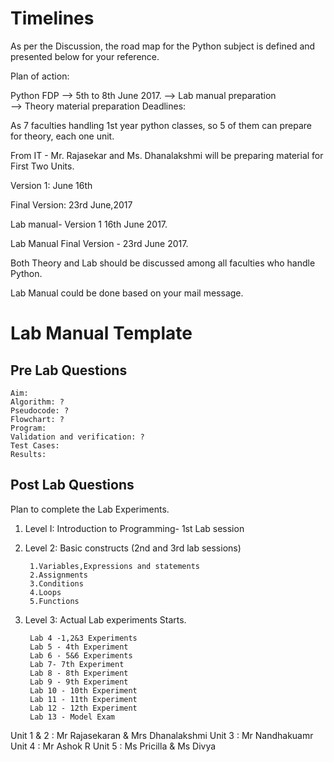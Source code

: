 # Timelines 

As per the Discussion, the road map for the Python subject is defined and presented below for your reference.

Plan of action:

Python FDP          --> 5th  to 8th June 2017.
                              --> Lab manual preparation  
                              --> Theory material preparation
Deadlines:

  As 7 faculties handling 1st year python classes, so 5 of them can prepare for theory, each one unit.

  From IT - Mr. Rajasekar  and Ms. Dhanalakshmi will be preparing material for First Two Units.
  

  Version 1: June 16th 

  Final Version: 23rd June,2017

  Lab manual- Version 1   16th June 2017.

  Lab Manual Final Version - 23rd June 2017.

  Both Theory and Lab should be discussed among all faculties who handle Python.

  Lab Manual could be done based on your mail message.

# Lab Manual Template

## Pre Lab Questions
	
	Aim: 
	Algorithm: ?
	Pseudocode: ?
	Flowchart: ?
	Program: 
	Validation and verification: ?
	Test Cases:
	Results:
	
## Post Lab Questions

Plan to complete the Lab Experiments.

1. Level I:  Introduction to Programming-  1st Lab session
2. Level 2: Basic constructs (2nd and 3rd lab sessions)
	
		1.Variables,Expressions and statements
		2.Assignments
		3.Conditions
		4.Loops
		5.Functions


3. Level 3:  Actual Lab experiments Starts.

		Lab 4 -1,2&3 Experiments
		Lab 5 - 4th Experiment
		Lab 6 - 5&6 Experiments
		Lab 7- 7th Experiment
		Lab 8 - 8th Experiment
		Lab 9 - 9th Experiment
		Lab 10 - 10th Experiment
		Lab 11 - 11th Experiment
		Lab 12 - 12th Experiment
		Lab 13 - Model Exam
		
Unit 1 & 2 : Mr Rajasekaran & Mrs Dhanalakshmi 
Unit 3 : Mr Nandhakuamr
Unit 4 : Mr Ashok R
Unit 5 : Ms Pricilla & Ms Divya

